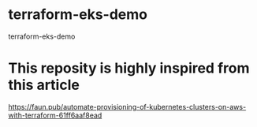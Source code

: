 # terraform-eks-demo
terraform-eks-demo

# This reposity is highly inspired from this article
https://faun.pub/automate-provisioning-of-kubernetes-clusters-on-aws-with-terraform-61ff6aaf8ead
